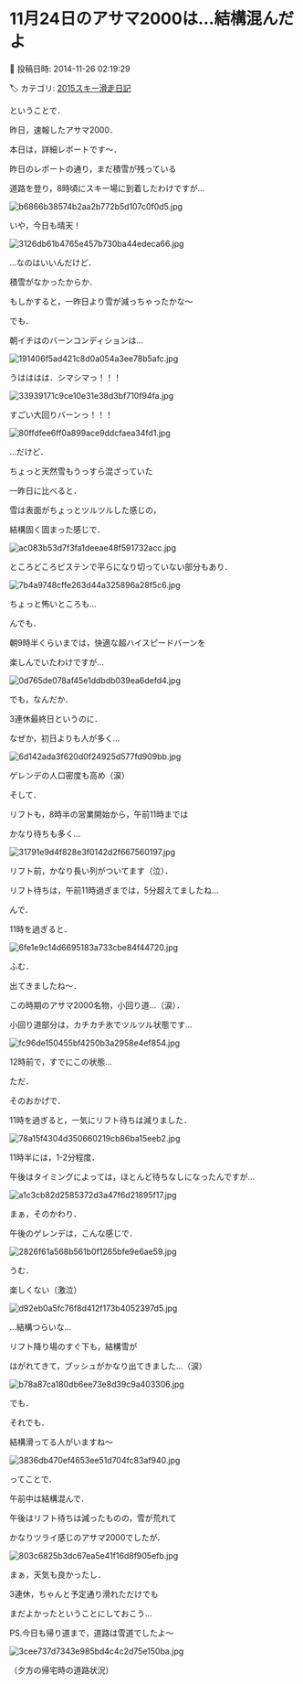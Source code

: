 # 11月24日のアサマ2000は…結構混んだよ

📅 投稿日時: 2014-11-26 02:19:29

🏷️ カテゴリ: [2015スキー滑走日記](c09ea645cfc085f86dfcd80f49599dd89.md)

ということで．


昨日，速報したアサマ2000．


本日は，詳細レポートです～．





昨日のレポートの通り，まだ積雪が残っている


道路を登り，8時頃にスキー場に到着したわけですが…




![b6866b38574b2aa2b772b5d107c0f0d5.jpg](images/b6866b38574b2aa2b772b5d107c0f0d5.jpg)







いや，今日も晴天！




![3126db61b4765e457b730ba44edeca66.jpg](images/3126db61b4765e457b730ba44edeca66.jpg)




…なのはいいんだけど．


積雪がなかったからか．


もしかすると，一昨日より雪が減っちゃったかな～





でも．


朝イチはのバーンコンディションは…




![191406f5ad421c8d0a054a3ee78b5afc.jpg](images/191406f5ad421c8d0a054a3ee78b5afc.jpg)




うはははは．シマシマっ！！！




![33939171c9ce10e31e38d3bf710f94fa.jpg](images/33939171c9ce10e31e38d3bf710f94fa.jpg)




すごい大回りバーンっ！！！




![80ffdfee6ff0a899ace9ddcfaea34fd1.jpg](images/80ffdfee6ff0a899ace9ddcfaea34fd1.jpg)







…だけど．


ちょっと天然雪もうっすら混ざっていた


一昨日に比べると．


雪は表面がちょっとツルツルした感じの，


結構固く固まった感じで．




![ac083b53d7f3fa1deeae48f591732acc.jpg](images/ac083b53d7f3fa1deeae48f591732acc.jpg)




ところどころピステンで平らになり切っていない部分もあり．




![7b4a9748cffe263d44a325896a28f5c6.jpg](images/7b4a9748cffe263d44a325896a28f5c6.jpg)




ちょっと怖いところも…





んでも．


朝9時半くらいまでは，快適な超ハイスピードバーンを


楽しんでいたわけですが…




![0d765de078af45e1ddbdb039ea6defd4.jpg](images/0d765de078af45e1ddbdb039ea6defd4.jpg)




でも，なんだか．


3連休最終日というのに．


なぜか，初日よりも人が多く…




![6d142ada3f620d0f24925d577fd909bb.jpg](images/6d142ada3f620d0f24925d577fd909bb.jpg)




ゲレンデの人口密度も高め（涙）





そして．


リフトも，8時半の営業開始から，午前11時までは


かなり待ちも多く…




![31791e9d4f828e3f0142d2f667560197.jpg](images/31791e9d4f828e3f0142d2f667560197.jpg)




リフト前，かなり長い列がついてます（泣）．


リフト待ちは，午前11時過ぎまでは，5分超えてましたね…





んで．


11時を過ぎると．




![6fe1e9c14d6695183a733cbe84f44720.jpg](images/6fe1e9c14d6695183a733cbe84f44720.jpg)




ふむ．


出てきましたね～．


この時期のアサマ2000名物，小回り道…（涙）．


小回り道部分は，カチカチ氷でツルツル状態です…




![fc96de150455bf4250b3a2958e4ef854.jpg](images/fc96de150455bf4250b3a2958e4ef854.jpg)




12時前で，すでにこの状態…





ただ．


そのおかげで．


11時を過ぎると，一気にリフト待ちは減りました．




![78a15f4304d350660219cb86ba15eeb2.jpg](images/78a15f4304d350660219cb86ba15eeb2.jpg)




11時半には，1-2分程度．


午後はタイミングによっては，ほとんど待ちなしになったんですが…




![a1c3cb82d2585372d3a47f6d21895f17.jpg](images/a1c3cb82d2585372d3a47f6d21895f17.jpg)







まぁ，そのかわり．


午後のゲレンデは，こんな感じで．




![2826f61a568b561b0f1265bfe9e6ae59.jpg](images/2826f61a568b561b0f1265bfe9e6ae59.jpg)




うむ．


楽しくない（激泣）




![d92eb0a5fc76f8d412f173b4052397d5.jpg](images/d92eb0a5fc76f8d412f173b4052397d5.jpg)




…結構つらいな…





リフト降り場のすぐ下も，結構雪が


はがれてきて，ブッシュがかなり出てきました…（涙）




![b78a87ca180db6ee73e8d39c9a403306.jpg](images/b78a87ca180db6ee73e8d39c9a403306.jpg)




でも．


それでも．


結構滑ってる人がいますね～




![3836db470ef4653ee51d704fc83af940.jpg](images/3836db470ef4653ee51d704fc83af940.jpg)







ってことで．


午前中は結構混んで．


午後はリフト待ちは減ったものの，雪が荒れて


かなりツライ感じのアサマ2000でしたが．




![803c6825b3dc67ea5e41f16d8f905efb.jpg](images/803c6825b3dc67ea5e41f16d8f905efb.jpg)




まぁ，天気も良かったし．


3連休，ちゃんと予定通り滑れただけでも


まだよかったということにしておこう…





PS.今日も帰り道まで，道路は雪道でしたよ～




![3cee737d7343e985bd4c4c2d75e150ba.jpg](images/3cee737d7343e985bd4c4c2d75e150ba.jpg)




（夕方の帰宅時の道路状況）
